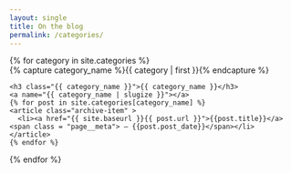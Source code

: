 ```yaml
---
layout: single
title: On the blog
permalink: /categories/
---
```


<div id="archives">
{% for category in site.categories %}
  <div class="archive-group">
    {% capture category_name %}{{ category | first }}{% endcapture %}
    <div id="#{{ category_name | slugize }}"></div>
    
    <h3 class="{{ category_name }}">{{ category_name }}</h3>
    <a name="{{ category_name | slugize }}"></a>
    {% for post in site.categories[category_name] %}
    <article class="archive-item" >
      <li><a href="{{ site.baseurl }}{{ post.url }}">{{post.title}}</a><span class = "page__meta"> — {{post.post_date}}</span></li>
    </article>
    {% endfor %}
  </div>
{% endfor %}
</div>
